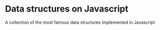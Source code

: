 # Data structures on Javascript

A collection of the most famous data structures implemented in Javascript
